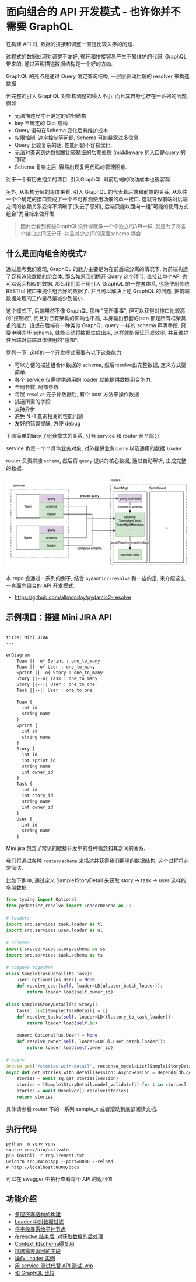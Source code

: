 # 面向组合的 API 开发模式 - 也许你并不需要 GraphQL

在构建 API 时, 数据的拼接和调整一直是比较头疼的问题. 

过程式的数据处理对调整不友好, 循环和拼接容易产生不易维护的代码. GraphQL 带来的, 通过声明描述数据结构是一个好的方向.

GraphQL 的亮点是通过 Query 确定查询结构, 一层层驱动后端的 resolver 来构造数据.

但完整的引入 GraphQL 对架构调整的侵入不小, 而且其自身也存在一系列的问题, 例如:

- 无法描述尺寸不确定的递归结构
- key 不确定的 Dict 结构
- Query 语句在Schema 变化后有维护成本
- 权限控制, 速率控制等问题, Schema 可能暴露过多信息.
- Query 比较复杂的话, 性能问题不容易优化.
- 无法对查询到达数据做比较精细的后期处理 (middleware 的入口是query 的顶层)
- Schema 复杂之后, 容易出现复用代码的管理困难.

对于一个有历史抱负的项目, 引入GraphQL 对前后端的改动成本也很客观. 

另外, 从架构分层的角度来看, 引入 GraphQL 的代表着后端和前端的关系, 从以往一个个确定的接口变成了一个不可预测使用场景的单一接口. 这就导致前端对后端之间的依赖关系变得不清晰了(失去了感知), 后端只能以面向一组"可能的使用方式组合"为目标来做开发. 

> 因此会看到有些GraphQL设计得就像一个个独立的API一样, 就是为了将各个接口之间区分开, 并且减少之间的深层schema 耦合

## 什么是面向组合的模式?


通过思考我们发现, GraphQL 的魅力主要是为在前后端分离的情况下, 为前端构造了容易渲染数据的组合体, 那么如果我们抛开 Query 这个环节, 直接让单个API 也可以返回相似的数据, 那么我们就不用引入 GraphQL 的一整套体系, 也能使用传统 RESTful 接口来提供组合好的数据了. 并且可以解决上述 GraphQL 的问题, 把前端数据处理的工作量尽量减少到最小. 

这个模式下, 后端虽然不像 GraphQL 那样 "无所事事", 但可以获得对接口比较高的"控制权",  而且对已有架构的影响也不高, 本身输出嵌套的json 都是所有框架具备的能力. 设想在后端有一种类似 GraphQL query 一样的 schema 声明手段, 只要申明完毕 schema, 就能自动将数据生成出来, 这样就能保证开发效率, 并且维护住后端对前端具体使用的"感知".

罗列一下, 这样的一个开发模式需要有以下这些能力:

- 可以方便的描述组合体数据的 schema, 然后resolve出完整数据, 定义方式要简单.
- 各个 service 仅需提供通用的 loader 就能提供数据组合能力.
- 全局参数, 局部参数
- 每层 `resolve` 完子孙数据后, 有个 post 方法来操作数据
- 挑选所需的字段
- 支持异步
- 避免 N+1 查询相关的性能问题
- 友好的错误提醒, 方便 debug


下图简单的展示了组合模式的关系, 分为 service 和 router 两个部分.

service 负责一个个具体业务对象, 对外提供业务`query` 以及通用的数据 `loader`. 

router 负责拼接 `schema`, 然后将 `query` 提供的核心数据, 通过自动解析, 生成完整的数据.

![](./static/explain2.png)

本 repo 会通过一系列的例子, 结合 `pydantic2-resolve` 和一些约定, 来介绍这么一套面向组合的 API 开发模式.

- https://github.com/allmonday/pydantic2-resolve




## 示例项目：搭建 Mini JIRA API

```mermaid
---
title: Mini JIRA
---

erDiagram
    Team ||--o{ Sprint : one_to_many
    Team ||--o{ User : one_to_many
    Sprint ||--o{ Story : one_to_many
    Story ||--o{ Task : one_to_many
    Story ||--|| User : one_to_one
    Task ||--|| User : one_to_one

    Team {
      int id
      string name
    }
    Sprint {
      int id
      string name
    }
    Story {
      int id
      int sprint_id
      string name
      int owner_id
    }
    Task {
      int id
      int story_id
      string name
      int owner_id
    }
    User {
      int id
      string name
    }
```

Mini jira 包含了常见的敏捷开发中的各种概念和其之间的关系.

我们将通过各种 `router/schema` 来描述并获得我们期望的数据结构, 这个过程将非常简洁.

比如下例中, 通过定义 Sample1StoryDetail 来获取 story -> task -> user 这样的多层数据.

```python
from typing import Optional
from pydantic2_resolve import LoaderDepend as LD

# loaders
import src.services.task.loader as tl
import src.services.user.loader as ul

# schemas
import src.services.story.schema as ss
import src.services.task.schema as ts

# compose together
class Sample1TaskDetail(ts.Task):
    user: Optional[us.User] = None
    def resolve_user(self, loader=LD(ul.user_batch_loader)):
        return loader.load(self.owner_id)

class Sample1StoryDetail(ss.Story):
    tasks: list[Sample1TaskDetail] = []
    def resolve_tasks(self, loader=LD(tl.story_to_task_loader)):
        return loader.load(self.id)

    owner: Optional[us.User] = None
    def resolve_owner(self, loader=LD(ul.user_batch_loader)):
        return loader.load(self.owner_id)

# query
@route.get('/stories-with-detail', response_model=List[Sample1StoryDetail])
async def get_stories_with_detail(session: AsyncSession = Depends(db.get_session)):
    stories = await sq.get_stories(session)
    stories = [Sample1StoryDetail.model_validate(t) for t in stories]
    stories = await Resolver().resolve(stories)
    return stories
```

具体请参看 router 下的一系列 sample_x 或者滚动到底部阅读文档.



## 执行代码

```shell
python -m venv venv
source venv/bin/activate
pip install -r requirement.txt
uvicorn src.main:app --port=8000 --reload
# http://localhost:8000/docs
```

可以在 swagger 中执行查看每个 API 的返回值

## 功能介绍

- [多层嵌套结构的构建](./src/router/sample_1/readme-cn.md)
- [Loader 中对数据过滤](./src/router/sample_2/readme-cn.md)
- [将字段暴露给子孙节点](./src/router/sample_3/readme-cn.md)
- [在resolve 结束后, 对获取数据的后处理](./src/router/sample_4/readme-cn.md)
- [Context 和schema得复用](./src/router/sample_5/readme-cn.md)
- [挑选需要返回的字段](./src/router/sample_6/readme-cn.md)
- [操作 Loader 实例](./src/router/sample_7/readme-cn.md)
- [用 service 测试代替 API 测试-wip](./src/services/sprint/readme-cn.md)
- [和 GraphQL 比较](./resolve-vs-graphql-cn.md)
